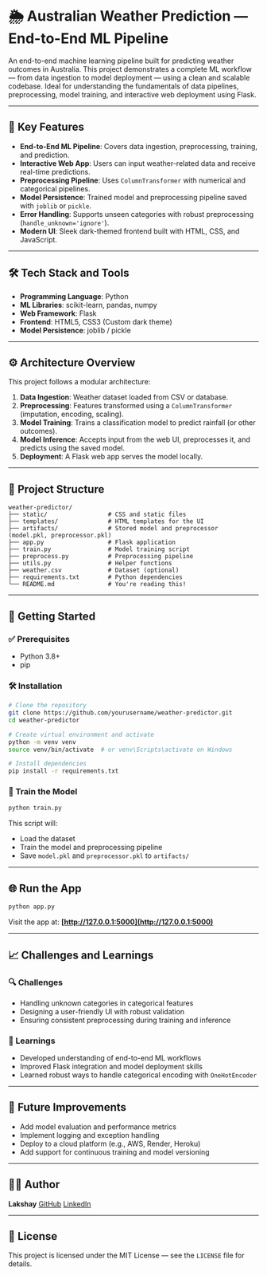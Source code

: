 # 🌦️ Australian Weather Prediction — End-to-End ML Pipeline

An end-to-end machine learning pipeline built for predicting weather outcomes in Australia. This project demonstrates a complete ML workflow — from data ingestion to model deployment — using a clean and scalable codebase. Ideal for understanding the fundamentals of data pipelines, preprocessing, model training, and interactive web deployment using Flask.

---

## 🌟 Key Features

* **End-to-End ML Pipeline**: Covers data ingestion, preprocessing, training, and prediction.
* **Interactive Web App**: Users can input weather-related data and receive real-time predictions.
* **Preprocessing Pipeline**: Uses `ColumnTransformer` with numerical and categorical pipelines.
* **Model Persistence**: Trained model and preprocessing pipeline saved with `joblib` or `pickle`.
* **Error Handling**: Supports unseen categories with robust preprocessing (`handle_unknown='ignore'`).
* **Modern UI**: Sleek dark-themed frontend built with HTML, CSS, and JavaScript.

---

## 🛠️ Tech Stack and Tools

* **Programming Language**: Python
* **ML Libraries**: scikit-learn, pandas, numpy
* **Web Framework**: Flask
* **Frontend**: HTML5, CSS3 (Custom dark theme)
* **Model Persistence**: joblib / pickle

---

## ⚙️ Architecture Overview

This project follows a modular architecture:

1. **Data Ingestion**: Weather dataset loaded from CSV or database.
2. **Preprocessing**: Features transformed using a `ColumnTransformer` (imputation, encoding, scaling).
3. **Model Training**: Trains a classification model to predict rainfall (or other outcomes).
4. **Model Inference**: Accepts input from the web UI, preprocesses it, and predicts using the saved model.
5. **Deployment**: A Flask web app serves the model locally.

---

## 📂 Project Structure

```
weather-predictor/
├── static/                 # CSS and static files
├── templates/              # HTML templates for the UI
├── artifacts/              # Stored model and preprocessor (model.pkl, preprocessor.pkl)
├── app.py                  # Flask application
├── train.py                # Model training script
├── preprocess.py           # Preprocessing pipeline
├── utils.py                # Helper functions
├── weather.csv             # Dataset (optional)
├── requirements.txt        # Python dependencies
└── README.md               # You're reading this!
```

---

## 🚀 Getting Started

### ✅ Prerequisites

* Python 3.8+
* pip

### 🛠️ Installation

```bash
# Clone the repository
git clone https://github.com/yourusername/weather-predictor.git
cd weather-predictor

# Create virtual environment and activate
python -m venv venv
source venv/bin/activate  # or venv\Scripts\activate on Windows

# Install dependencies
pip install -r requirements.txt
```

### 🧠 Train the Model

```bash
python train.py
```

This script will:

* Load the dataset
* Train the model and preprocessing pipeline
* Save `model.pkl` and `preprocessor.pkl` to `artifacts/`

---

## 🌐 Run the App

```bash
python app.py
```

Visit the app at:
**[http://127.0.0.1:5000](http://127.0.0.1:5000)**

---

## 📈 Challenges and Learnings

### 🔍 Challenges

* Handling unknown categories in categorical features
* Designing a user-friendly UI with robust validation
* Ensuring consistent preprocessing during training and inference

### 🧠 Learnings

* Developed understanding of end-to-end ML workflows
* Improved Flask integration and model deployment skills
* Learned robust ways to handle categorical encoding with `OneHotEncoder`

---

## 🚀 Future Improvements

* Add model evaluation and performance metrics
* Implement logging and exception handling
* Deploy to a cloud platform (e.g., AWS, Render, Heroku)
* Add support for continuous training and model versioning

---

## 👨‍💻 Author

**Lakshay**
[GitHub](https://github.com/lakshaygoel4321) 
[LinkedIn](https://linkedin.com/in/yourprofile)

---

## 📝 License

This project is licensed under the MIT License — see the `LICENSE` file for details.
